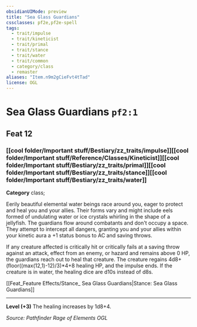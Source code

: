```yaml
---
obsidianUIMode: preview
title: "Sea Glass Guardians"
cssclasses: pf2e,pf2e-spell
tags:
  - trait/impulse
  - trait/kineticist
  - trait/primal
  - trait/stance
  - trait/water
  - trait/common
  - category/class
  - remaster
aliases: "Item.n9m2gCieFvt4tTad"
license: OGL
---
```

# Sea Glass Guardians `pf2:1`
## Feat 12
### [[cool folder/Important stuff/Bestiary/zz_traits/impulse]][[cool folder/Important stuff/Reference/Classes/Kineticist]][[cool folder/Important stuff/Bestiary/zz_traits/primal]][[cool folder/Important stuff/Bestiary/zz_traits/stance]][[cool folder/Important stuff/Bestiary/zz_traits/water]]

**Category** class; 




Eerily beautiful elemental water beings race around you, eager to protect and heal you and your allies. Their forms vary and might include eels formed of undulating water or ice crystals whirling in the shape of a jellyfish. The guardians flow around combatants and don't occupy a space. They attempt to intercept all dangers, granting you and your allies within your kinetic aura a +1 status bonus to AC and saving throws.

If any creature affected is critically hit or critically fails at a saving throw against an attack, effect from an enemy, or hazard and remains above 0 HP, the guardians reach out to heal that creature. The creature regains 4d8+(floor((max(12,1)-12)/3)\*4+8 healing HP, and the impulse ends. If the creature is in water, the healing dice are d10s instead of d8s.

[[Feat_Feature Effects/Stance_ Sea Glass Guardians|Stance: Sea Glass Guardians]]

* * *

**Level (+3)** The healing increases by 1d8+4.

*Source: Pathfinder Rage of Elements*
*OGL*